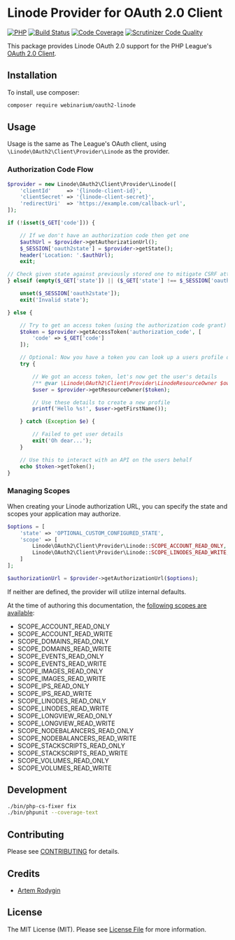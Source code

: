 # Linode Provider for OAuth 2.0 Client

[![PHP](https://img.shields.io/badge/PHP-5.6%2B-blue.svg)](https://secure.php.net/migration56)
[![Build Status](https://travis-ci.org/webinarium/oauth2-linode.svg?branch=master)](https://travis-ci.org/webinarium/oauth2-linode)
[![Code Coverage](https://scrutinizer-ci.com/g/webinarium/oauth2-linode/badges/coverage.png?b=master)](https://scrutinizer-ci.com/g/webinarium/oauth2-linode/?branch=master)
[![Scrutinizer Code Quality](https://scrutinizer-ci.com/g/webinarium/oauth2-linode/badges/quality-score.png?b=master)](https://scrutinizer-ci.com/g/webinarium/oauth2-linode/?branch=master)

This package provides Linode OAuth 2.0 support for the PHP League's [OAuth 2.0 Client](https://github.com/thephpleague/oauth2-client).

## Installation

To install, use composer:

```bash
composer require webinarium/oauth2-linode
```

## Usage

Usage is the same as The League's OAuth client, using `\Linode\OAuth2\Client\Provider\Linode` as the provider.

### Authorization Code Flow

```php
$provider = new Linode\OAuth2\Client\Provider\Linode([
    'clientId'     => '{linode-client-id}',
    'clientSecret' => '{linode-client-secret}',
    'redirectUri'  => 'https://example.com/callback-url',
]);

if (!isset($_GET['code'])) {

    // If we don't have an authorization code then get one
    $authUrl = $provider->getAuthorizationUrl();
    $_SESSION['oauth2state'] = $provider->getState();
    header('Location: '.$authUrl);
    exit;

// Check given state against previously stored one to mitigate CSRF attack
} elseif (empty($_GET['state']) || ($_GET['state'] !== $_SESSION['oauth2state'])) {

    unset($_SESSION['oauth2state']);
    exit('Invalid state');

} else {

    // Try to get an access token (using the authorization code grant)
    $token = $provider->getAccessToken('authorization_code', [
        'code' => $_GET['code']
    ]);

    // Optional: Now you have a token you can look up a users profile data
    try {

        // We got an access token, let's now get the user's details
        /** @var \Linode\OAuth2\Client\Provider\LinodeResourceOwner $owner */
        $user = $provider->getResourceOwner($token);

        // Use these details to create a new profile
        printf('Hello %s!', $user->getFirstName());

    } catch (Exception $e) {

        // Failed to get user details
        exit('Oh dear...');
    }

    // Use this to interact with an API on the users behalf
    echo $token->getToken();
}
```

### Managing Scopes

When creating your Linode authorization URL, you can specify the state and scopes your application may authorize.

```php
$options = [
    'state' => 'OPTIONAL_CUSTOM_CONFIGURED_STATE',
    'scope' => [
        Linode\OAuth2\Client\Provider\Linode::SCOPE_ACCOUNT_READ_ONLY,
        Linode\OAuth2\Client\Provider\Linode::SCOPE_LINODES_READ_WRITE,
    ]
];

$authorizationUrl = $provider->getAuthorizationUrl($options);
```

If neither are defined, the provider will utilize internal defaults.

At the time of authoring this documentation, the [following scopes are available](https://developers.linode.com/api/v4#section/OAuth):

- SCOPE_ACCOUNT_READ_ONLY
- SCOPE_ACCOUNT_READ_WRITE
- SCOPE_DOMAINS_READ_ONLY
- SCOPE_DOMAINS_READ_WRITE
- SCOPE_EVENTS_READ_ONLY
- SCOPE_EVENTS_READ_WRITE
- SCOPE_IMAGES_READ_ONLY
- SCOPE_IMAGES_READ_WRITE
- SCOPE_IPS_READ_ONLY
- SCOPE_IPS_READ_WRITE
- SCOPE_LINODES_READ_ONLY
- SCOPE_LINODES_READ_WRITE
- SCOPE_LONGVIEW_READ_ONLY
- SCOPE_LONGVIEW_READ_WRITE
- SCOPE_NODEBALANCERS_READ_ONLY
- SCOPE_NODEBALANCERS_READ_WRITE
- SCOPE_STACKSCRIPTS_READ_ONLY
- SCOPE_STACKSCRIPTS_READ_WRITE
- SCOPE_VOLUMES_READ_ONLY
- SCOPE_VOLUMES_READ_WRITE

## Development

``` bash
./bin/php-cs-fixer fix
./bin/phpunit --coverage-text
```

## Contributing

Please see [CONTRIBUTING](https://github.com/webinarium/oauth2-linode/blob/master/CONTRIBUTING.md) for details.

## Credits

- [Artem Rodygin](https://github.com/webinarium)

## License

The MIT License (MIT). Please see [License File](https://github.com/webinarium/oauth2-linode/blob/master/LICENSE) for more information.
